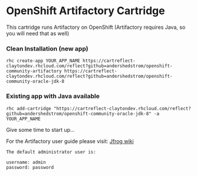 # OpenShift Artifactory Cartridge

This cartridge runs Artifactory on OpenShift (Artifactory requires Java, so you will need that as well)

### Clean Installation (new app)

    rhc create-app YOUR_APP_NAME https://cartreflect-claytondev.rhcloud.com/reflect?github=andershedstrom/openshift-community-artifactory https://cartreflect-claytondev.rhcloud.com/reflect?github=andershedstrom/openshift-community-oracle-jdk-8

### Existing app with Java available

    rhc add-cartridge "https://cartreflect-claytondev.rhcloud.com/reflect?github=andershedstrom/openshift-community-oracle-jdk-8" -a YOUR_APP_NAME


Give some time to start up...

For the Artifactory user guide please visit: [Jfrog wiki](http://wiki.jfrog.org/confluence/display/RTF)


    The default administrator user is:

    username: admin
    password: password
